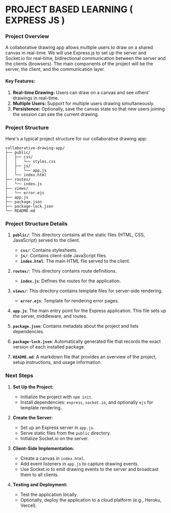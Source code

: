 # PROJECT BASED LEARNING ( EXPRESS JS )

### Project Overview

A collaborative drawing app allows multiple users to draw on a shared canvas in real-time. We will use Express.js to set up the server and Socket.io for real-time, bidirectional communication between the server and the clients (browsers). The main components of the project will be the server, the client, and the communication layer.

#### Key Features:

1. **Real-time Drawing:** Users can draw on a canvas and see others' drawings in real-time.
2. **Multiple Users:** Support for multiple users drawing simultaneously.
3. **Persistence:** Optionally, save the canvas state so that new users joining the session can see the current drawing.

### Project Structure

Here's a typical project structure for our collaborative drawing app:

```
collaborative-drawing-app/
├── public/
│   ├── css/
│   │   └── styles.css
│   ├── js/
│   │   └── app.js
│   └── index.html
├── routes/
│   └── index.js
├── views/
│   └── error.ejs
├── app.js
├── package.json
├── package-lock.json
└── README.md
```

### Project Structure Details

1. **`public/`**: This directory contains all the static files (HTML, CSS, JavaScript) served to the client.

   - **`css/`**: Contains stylesheets.
   - **`js/`**: Contains client-side JavaScript files.
   - **`index.html`**: The main HTML file served to the client.

2. **`routes/`**: This directory contains route definitions.

   - **`index.js`**: Defines the routes for the application.

3. **`views/`**: This directory contains template files for server-side rendering.

   - **`error.ejs`**: Template for rendering error pages.

4. **`app.js`**: The main entry point for the Express application. This file sets up the server, middleware, and routes.

5. **`package.json`**: Contains metadata about the project and lists dependencies.

6. **`package-lock.json`**: Automatically generated file that records the exact version of each installed package.

7. **`README.md`**: A markdown file that provides an overview of the project, setup instructions, and usage information.

### Next Steps

1. **Set Up the Project:**

   - Initialize the project with `npm init`.
   - Install dependencies: `express`, `socket.io`, and optionally `ejs` for template rendering.

2. **Create the Server:**

   - Set up an Express server in `app.js`.
   - Serve static files from the `public` directory.
   - Initialize Socket.io on the server.

3. **Client-Side Implementation:**

   - Create a canvas in `index.html`.
   - Add event listeners in `app.js` to capture drawing events.
   - Use Socket.io to emit drawing events to the server and broadcast them to all clients.

4. **Testing and Deployment:**
   - Test the application locally.
   - Optionally, deploy the application to a cloud platform (e.g., Heroku, Vercel).
